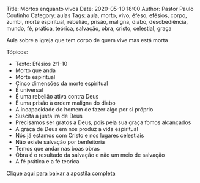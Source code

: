 Title: Mortos enquanto vivos
Date: 2020-05-10 18:00
Author: Pastor Paulo Coutinho
Category: aulas
Tags: aula, morto, vivo, éfeso, efésios, corpo, zumbi, morte espiritual, rebelião, prisão, maligna, diabo, desobediência, mundo, fé, prática, teórica, salvação, obra, cristo, celestial, graça

Aula sobre a igreja que tem corpo de quem vive mas está morta

Tópicos:

- Texto: Efésios 2:1-10
- Morto que anda
- Morte espiritual
- Cinco dimensões da morte espiritual
- É universal​
- É uma rebelião ativa contra Deus
- É uma prisão à ordem maligna do diabo
- A incapacidade do homem de fazer algo por si próprio
- Suscita a justa ira de Deus
- Precisamos ser ​gratos​ a Deus, pois pela sua ​graça​ fomos alcançados
- A ​graça de Deus​ em nós produz a ​vida espiritual
- Nós ​já estamos​ com Cristo e nos lugares ​celestiais
- Não existe salvação por ​benfeitoria​
- Temos que andar nas boas obras
- Obra é o ​resultado​ da salvação e não u​m meio​ de salvação
- A fé prática e a fé teorica


[Clique aqui para baixar a apostila completa](https://www.dropbox.com/s/op6nx4ti1m7jv6t/Aula%20EBD%20-%20Mortos%20enquanto%20vivos%20-%2010_05_2020.pdf?dl=1)